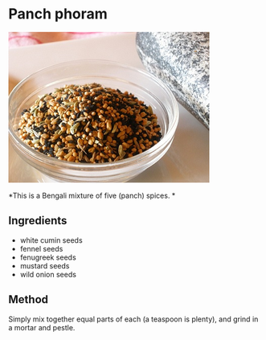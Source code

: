 # Panch phoram

![Panch phoram](resources/panch.jpg)

*This is a Bengali mixture of five (panch) spices. *

## Ingredients
- white cumin seeds
- fennel seeds
- fenugreek seeds
- mustard seeds
- wild onion seeds

## Method 
Simply mix together equal parts of each (a teaspoon is plenty), and grind in a mortar and pestle.